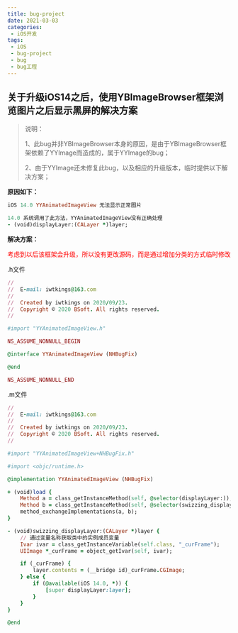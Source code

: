 ```yaml
---
title: bug-project
date: 2021-03-03
categories:
 - iOS开发
tags:
 - iOS
 - bug-project
 - bug
 - bug工程
---
```


## 关于升级iOS14之后，使用YBImageBrowser框架浏览图片之后显示黑屏的解决方案

> 说明：
>
> 1、此bug并非YBImageBrowser本身的原因，是由于YBImageBrowser框架依赖了YYImage而造成的，属于YYImage的bug；
>
> 2、由于YYImage还未修复此bug，以及相应的升级版本，临时提供以下解决方案；

**原因如下：**
```ruby
iOS 14.0 YYAnimatedImageView 无法显示正常图片

14.0 系统调用了此方法，YYAnimatedImageView没有正确处理
- (void)displayLayer:(CALayer *)layer;
```

**解决方案：**
<div style="color:red">考虑到以后该框架会升级，所以没有更改源码，而是通过增加分类的方式临时修改</div> 

.h文件
```ruby
//
//  E-mail: iwtkings@163.com
//
//  Created by iwtkings on 2020/09/23.
//  Copyright © 2020 BSoft. All rights reserved.
//

#import "YYAnimatedImageView.h"

NS_ASSUME_NONNULL_BEGIN

@interface YYAnimatedImageView (NHBugFix)

@end

NS_ASSUME_NONNULL_END

```

.m文件
```ruby
//
//  E-mail: iwtkings@163.com
//
//  Created by iwtkings on 2020/09/23.
//  Copyright © 2020 BSoft. All rights reserved.
//

#import "YYAnimatedImageView+NHBugFix.h"

#import <objc/runtime.h>

@implementation YYAnimatedImageView (NHBugFix)

+ (void)load {
    Method a = class_getInstanceMethod(self, @selector(displayLayer:));
    Method b = class_getInstanceMethod(self, @selector(swizzing_displayLayer:));
    method_exchangeImplementations(a, b);
}

- (void)swizzing_displayLayer:(CALayer *)layer {
    // 通过变量名称获取类中的实例成员变量
    Ivar ivar = class_getInstanceVariable(self.class, "_curFrame");
    UIImage *_curFrame = object_getIvar(self, ivar);

    if (_curFrame) {
        layer.contents = (__bridge id)_curFrame.CGImage;
    } else {
        if (@available(iOS 14.0, *)) {
            [super displayLayer:layer];
        }
    }
}

@end

```